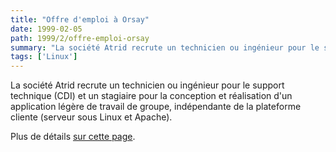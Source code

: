 ```yaml
---
title: "Offre d'emploi à Orsay"
date: 1999-02-05
path: 1999/2/offre-emploi-orsay
summary: "La société Atrid recrute un technicien ou ingénieur pour le support technique (CDI) et un stagiaire pour la conception et réalisation d'un application légère de travail de groupe, indépendante de la plateforme cliente (serveur sous Linux et Apache)."
tags: ['Linux']
---
```


<P>
La société Atrid recrute un technicien ou ingénieur pour le support
technique (CDI) et un stagiaire pour la conception et réalisation d'un
application légère de travail de groupe, indépendante de la plateforme
cliente (serveur sous Linux et Apache).
</P>

<P>
Plus de détails <A HREF="http://www.atrid.fr/recrutement.html">sur
cette page</A>.
</P>


